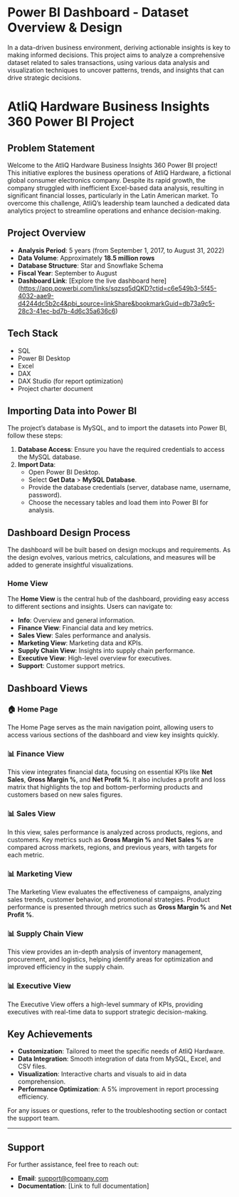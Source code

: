 # Power BI Dashboard - Dataset Overview & Design

In a data-driven business environment, deriving actionable insights is key to making informed decisions. This project aims to analyze a comprehensive dataset related to sales transactions, using various data analysis and visualization techniques to uncover patterns, trends, and insights that can drive strategic decisions.

# AtliQ Hardware Business Insights 360 Power BI Project

## Problem Statement
Welcome to the AtliQ Hardware Business Insights 360 Power BI project! This initiative explores the business operations of AtliQ Hardware, a fictional global consumer electronics company. Despite its rapid growth, the company struggled with inefficient Excel-based data analysis, resulting in significant financial losses, particularly in the Latin American market. To overcome this challenge, AtliQ’s leadership team launched a dedicated data analytics project to streamline operations and enhance decision-making.

## Project Overview
- **Analysis Period**: 5 years (from September 1, 2017, to August 31, 2022)
- **Data Volume**: Approximately **18.5 million rows**
- **Database Structure**: Star and Snowflake Schema
- **Fiscal Year**: September to August
- **Dashboard Link**: [Explore the live dashboard here] (https://app.powerbi.com/links/sqzsq5dQKD?ctid=c6e549b3-5f45-4032-aae9-d4244dc5b2c4&pbi_source=linkShare&bookmarkGuid=db73a9c5-28c3-41ec-bd7b-4d6c35a636c6)

## Tech Stack
- SQL
- Power BI Desktop
- Excel
- DAX
- DAX Studio (for report optimization)
- Project charter document

## Importing Data into Power BI

The project’s database is MySQL, and to import the datasets into Power BI, follow these steps:

1. **Database Access**: Ensure you have the required credentials to access the MySQL database.
2. **Import Data**:
   - Open Power BI Desktop.
   - Select **Get Data** > **MySQL Database**.
   - Provide the database credentials (server, database name, username, password).
   - Choose the necessary tables and load them into Power BI for analysis.

## Dashboard Design Process

The dashboard will be built based on design mockups and requirements. As the design evolves, various metrics, calculations, and measures will be added to generate insightful visualizations.

### Home View

The **Home View** is the central hub of the dashboard, providing easy access to different sections and insights. Users can navigate to:

- **Info**: Overview and general information.
- **Finance View**: Financial data and key metrics.
- **Sales View**: Sales performance and analysis.
- **Marketing View**: Marketing data and KPIs.
- **Supply Chain View**: Insights into supply chain performance.
- **Executive View**: High-level overview for executives.
- **Support**: Customer support metrics.

## Dashboard Views

### 🏠 Home Page
The Home Page serves as the main navigation point, allowing users to access various sections of the dashboard and view key insights quickly.

### 📊 Finance View
This view integrates financial data, focusing on essential KPIs like **Net Sales**, **Gross Margin %**, and **Net Profit %**. It also includes a profit and loss matrix that highlights the top and bottom-performing products and customers based on new sales figures.

### 📊 Sales View
In this view, sales performance is analyzed across products, regions, and customers. Key metrics such as **Gross Margin %** and **Net Sales %** are compared across markets, regions, and previous years, with targets for each metric.

### 📊 Marketing View
The Marketing View evaluates the effectiveness of campaigns, analyzing sales trends, customer behavior, and promotional strategies. Product performance is presented through metrics such as **Gross Margin %** and **Net Profit %**.

### 📊 Supply Chain View
This view provides an in-depth analysis of inventory management, procurement, and logistics, helping identify areas for optimization and improved efficiency in the supply chain.

### 📊 Executive View
The Executive View offers a high-level summary of KPIs, providing executives with real-time data to support strategic decision-making.

## Key Achievements
- **Customization**: Tailored to meet the specific needs of AtliQ Hardware.
- **Data Integration**: Smooth integration of data from MySQL, Excel, and CSV files.
- **Visualization**: Interactive charts and visuals to aid in data comprehension.
- **Performance Optimization**: A 5% improvement in report processing efficiency.

For any issues or questions, refer to the troubleshooting section or contact the support team.

---

## Support

For further assistance, feel free to reach out:
- **Email**: support@company.com
- **Documentation**: [Link to full documentation]
